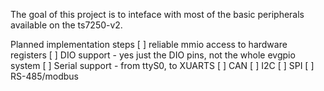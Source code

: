 The goal of this project is to inteface with most of the basic peripherals available on the ts7250-v2.

Planned implementation steps
[ ] reliable mmio access to hardware registers
[ ] DIO support - yes just the DIO pins, not the whole evgpio system
[ ] Serial support - from ttyS0, to XUARTS
[ ] CAN
[ ] I2C
[ ] SPI
[ ] RS-485/modbus
